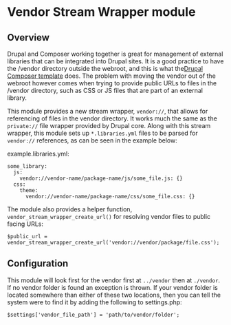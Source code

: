 # Vendor Stream Wrapper module #

## Overview ##
Drupal and Composer working together is great for management of external
libraries that can be integrated into Drupal sites. It is a good practice to
have the /vendor directory outside the webroot, and this is what the[Drupal
Composer template](https://github.com/drupal-composer/drupal-project) does. The
problem with moving the vendor out of the webroot however comes when trying to
provide public URLs to files in the /vendor directory, such as CSS or JS files
that are part of an external library.

This module provides a new stream wrapper, `vendor://`, that allows for
referencing of files in the vendor directory. It works much the same as the
`private://` file wrapper provided by Drupal core. Along with this
stream wrapper, this module sets up `*.libraries.yml` files to be parsed for
`vendor://` references, as can be seen in the example below:

example.libraries.yml:
```
some_library:
  js:
    vendor://vendor-name/package-name/js/some_file.js: {}
  css:
    theme:
      vendor://vendor-name/package-name/css/some_file.css: {}
```

The module also provides a helper function, `vendor_stream_wrapper_create_url()`
for resolving vendor files to public facing URLs:

```
$public_url = vendor_stream_wrapper_create_url('vendor://vendor/package/file.css');
```

## Configuration ##
This module will look first for the vendor first at `../vendor` then at
`./vendor`. If no vendor folder is found an exception is thrown. If your vendor
folder is located somewhere than either of these two locations, then you can
tell the system were to find it by adding the following to settings.php:

```
$settings['vendor_file_path'] = 'path/to/vendor/folder';
```
